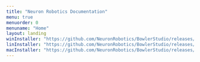 ```yaml
---
title: "Neuron Robotics Documentation"
menu: true
menuorder: 0
menuname: "Home"
layout: landing
winInstaller: "https://github.com/NeuronRobotics/BowlerStudio/releases/download/0.2.3/Windows-nrdk-3.13.1.exe"
linInstaller: "https://github.com/NeuronRobotics/BowlerStudio/releases/download/0.2.3/Ubuntu-nrdk-3.13.1.deb"
macInstaller: "https://github.com/NeuronRobotics/BowlerStudio/releases/download/0.2.3/MacOSX-nrdk-3.13.1.zip"
---
```


